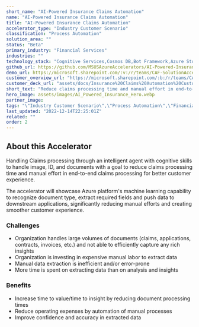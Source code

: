 ```yaml
---
short_name: "AI-Powered Insurance Claims Automation"
name: "AI-Powered Insurance Claims Automation"
title: "AI-Powered Insurance Claims Automation"
accelerator_type: "Industry Customer Scenario"
classification: "Process Automation"
solution_area: ""
status: "Beta"
primary_industry: "Financial Services"
industries: ""
technology_stack: "Cognitive Services,Cosmos DB,Bot Framework,Azure Storage,Form Recognizer,Luis"
github_url: https://github.com/MSUSAzureAccelerators/AI-Powered-Insurance-Claims-Automation-Accelerator
demo_url: https://microsoft.sharepoint.com/:v:/r/teams/CAF-SolutionAccelerators/Shared%20Documents/General/BVA%20Files/AI-Powered%20Insurance%20Claims%20Automation/POV_demo_AI-Powered%20Insurance%20Claims%20Automation.mp4?csf=1&web=1&e=ByQsTd
customer_overview_url: "https://microsoft.sharepoint.com/:b:/r/teams/CAF-SolutionAccelerators/Shared%20Documents/General/BVA%20Files/AI-Powered%20Insurance%20Claims%20Automation/Insurance%20Claims%20Automation%20Overview.pdf?csf=1&web=1&e=Xzc93I"
customer_deck_url: "assets/docs/Insurance%20Claims%20Automation%20Customer%20Deck.pdf"
short_text: "Reduce claims processing time and manual effort in end-to-end claims processing for better customer experience."
hero_image: assets/images/AI_Powered_Insurance_Hero.webp
partner_image: 
tags: "\"Industry Customer Scenario\",\"Process Automation\",\"Financial Services\",\"Cognitive Services\",\"Cosmos DB\",\"Bot Framework\",\"Azure Storage\",\"Form Recognizer\",\"Luis\",\"Beta\""
last_updated: "2022-12-14T22:25:01Z"
related: ""
order: 2
---
```

## About this Accelerator

Handling Claims processing through an intelligent agent with cognitive skills to handle image, ID, and documents with a goal to reduce claims processing time and manual effort in end-to-end claims processing for better customer experience.

The accelerator will showcase Azure platform's machine learning capability to recognize document type, extract required fields and push data to downstream applications, significantly reducing manual efforts and creating smoother customer experience.

### Challenges
- Organization handles large volumes of documents (claims, applications, contracts, invoices, etc.) and not able to efficiently capture any rich insights
- Organization is investing in expensive manual labor to extract data
- Manual data extraction is inefficient and/or error-prone
- More time is spent on extracting data than on analysis and insights

### Benefits
- Increase time to value/time to insight by reducing document processing times
- Reduce operating expenses by automation of manual processes
- Improve confidence and accuracy in extracted data